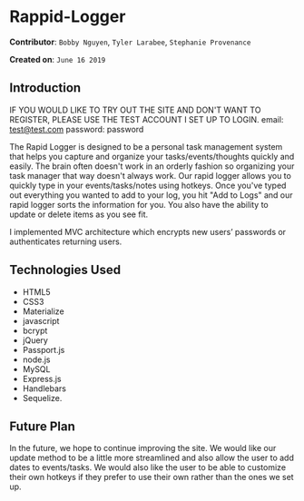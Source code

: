 # Rappid-Logger

**Contributor**: `Bobby Nguyen`, `Tyler Larabee`, `Stephanie Provenance`

**Created on**: `June 16 2019`

## Introduction
IF YOU WOULD LIKE TO TRY OUT THE SITE AND DON'T WANT TO REGISTER, PLEASE USE THE TEST ACCOUNT I SET UP TO LOGIN.
email: test@test.com
password: password

The Rapid Logger is designed to be a personal task management system that helps you capture and organize your tasks/events/thoughts quickly and easily. The brain often doesn't work in an orderly fashion so organizing your task manager that way doesn't always work. Our rapid logger allows you to quickly type in your events/tasks/notes using hotkeys. Once you've typed out everything you wanted to add to your log, you hit "Add to Logs" and our rapid logger sorts the information for you. You also have the ability to update or delete items as you see fit.

I implemented MVC architecture which encrypts new users’ passwords or authenticates returning users.

## Technologies Used
- HTML5
- CSS3
- Materialize
- javascript 
- bcrypt 
- jQuery 
- Passport.js 
- node.js 
- MySQL 
- Express.js 
- Handlebars 
- Sequelize. 

## Future Plan
In the future, we hope to continue improving the site. We would like our update method to be a little more streamlined and also allow the user to add dates to events/tasks. We would also like the user to be able to customize their own hotkeys if they prefer to use their own rather than the ones we set up.
